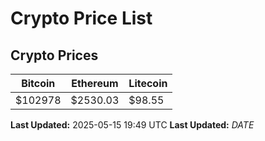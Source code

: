 # Crypto Price List

## Crypto Prices
| Bitcoin | Ethereum | Litecoin |
| ------- | -------- | -------- |
| $102978 | $2530.03 | $98.55 |
**Last Updated:** 2025-05-15 19:49 UTC
**Last Updated:** $DATE$

